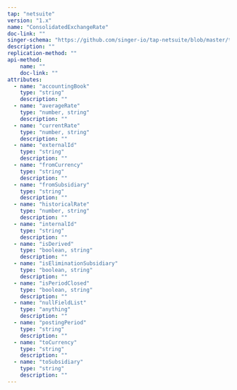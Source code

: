 ```yaml
---
tap: "netsuite"
version: "1.x"
name: "ConsolidatedExchangeRate"
doc-link: ""
singer-schema: "https://github.com/singer-io/tap-netsuite/blob/master/tap_netsuite/schemas/ConsolidatedExchangeRate.json"
description: ""
replication-method: ""
api-method:
    name: ""
    doc-link: ""
attributes:
  - name: "accountingBook"
    type: "string"
    description: ""
  - name: "averageRate"
    type: "number, string"
    description: ""
  - name: "currentRate"
    type: "number, string"
    description: ""
  - name: "externalId"
    type: "string"
    description: ""
  - name: "fromCurrency"
    type: "string"
    description: ""
  - name: "fromSubsidiary"
    type: "string"
    description: ""
  - name: "historicalRate"
    type: "number, string"
    description: ""
  - name: "internalId"
    type: "string"
    description: ""
  - name: "isDerived"
    type: "boolean, string"
    description: ""
  - name: "isEliminationSubsidiary"
    type: "boolean, string"
    description: ""
  - name: "isPeriodClosed"
    type: "boolean, string"
    description: ""
  - name: "nullFieldList"
    type: "anything"
    description: ""
  - name: "postingPeriod"
    type: "string"
    description: ""
  - name: "toCurrency"
    type: "string"
    description: ""
  - name: "toSubsidiary"
    type: "string"
    description: ""
---
```

